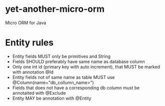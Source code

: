 # yet-another-micro-orm
Micro ORM for Java

# Entity rules 
-   Entity fields MUST only be primitives and String
-   Fields SHOULD preferably have same name as database column
-   Only one int id (primary key with auto increment), that MUST be marked with annotation @Id
-   Entity fields not of same name as table MUST use @Column(name="db_collumn_name>")
-   Fields that does not have a corresponding db column must be annotaited with @Exclude
-   Entity MAY be annotation with @Entity
